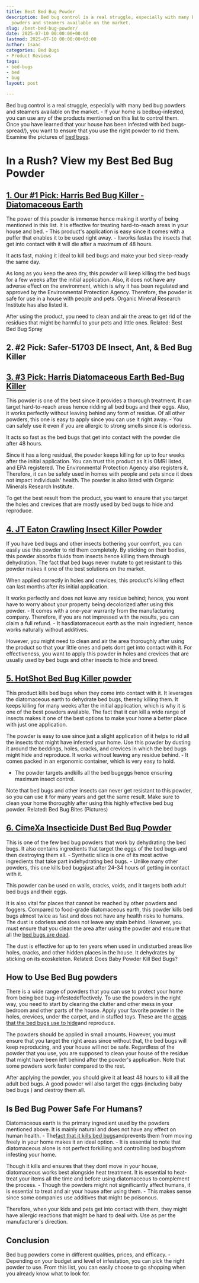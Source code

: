 ```yaml
---
title: Best Bed Bug Powder
description: Bed bug control is a real struggle, especially with many bed bug 
  powders and steamers available on the market.
slug: /best-bed-bug-powder/
date: 2025-07-10 00:00:00+00:00
lastmod: 2025-07-10 00:00:00+03:00
author: Isaac
categories: Bed Bugs
- Product Reviews
tags:
- bed-bugs
- bed
- bug
layout: post

---
```

Bed bug control is a real struggle, especially with many bed bug powders and steamers available on the market. - If your home is bedbug-infested, you can use any of the products mentioned on this list to control them. Once you have learned that your house has been infested with bed bugs-spread/), you want to ensure that you use the right powder to rid them. Examine the pictures of [bed bugs](https://pestpolicy.com/pictures-of-bed-bugs/).

# **In a Rush? View my Best Bed Bug Powder**

##  [1. Our #1 Pick: Harris Bed Bug Killer - Diatomaceous Earth](https://www.amazon.com/dp/B005GXKEUM/?tag=p-policy-20)

The power of this powder is immense hence making it worthy of being mentioned in this list. It is effective for treating hard-to-reach areas in your house and bed. - This product's application is easy since it comes with a puffer that enables it to be used right away. - Itworks fastas the insects that get into contact with it will die after a maximum of 48 hours.

It acts fast, making it ideal to kill bed bugs and make your bed sleep-ready the same day.

As long as you keep the area dry, this powder will keep killing the bed bugs for a few weeks after the initial application. Also, it does not have any adverse effect on the environment, which is why it has been regulated and approved by the Environmental Protection Agency. Therefore, the powder is safe for use in a house with people and pets. Organic Mineral Research Institute has also listed it.

After using the product, you need to clean and air the areas to get rid of the residues that might be harmful to your pets and little ones. Related: Best Bed Bug Spray

##  **2. #2 Pick: Safer-51703 DE Insect, Ant, & Bed Bug Killer**

##  [3. #3 Pick: Harris Diatomaceous Earth Bed-Bug Killer](https://www.amazon.com/dp/B06WD7RL6L/?tag=p-policy-20)

This powder is one of the best since it provides a thorough treatment. It can target hard-to-reach areas hence ridding all bed bugs and their eggs. Also, it works perfectly without leaving behind any form of residue. Of all other powders, this one is easy to apply since you can use it right away. - You can safely use it even if you are allergic to strong smells since it is odorless.

It acts so fast as the bed bugs that get into contact with the powder die after 48 hours.

Since it has a long residual, the powder keeps killing for up to four weeks after the initial application. You can trust this product as it is OMRI listed, and EPA registered. The Environmental Protection Agency also registers it. Therefore, it can be safely used in homes with people and pets since it does not impact individuals' health. The powder is also listed with Organic Minerals Research Institute.

To get the best result from the product, you want to ensure that you target the holes and crevices that are mostly used by bed bugs to hide and reproduce.

##  [4. JT Eaton Crawling Insect Killer Powder](https://www.amazon.com/dp/B00EOMFSU2/?tag=p-policy-20)

If you have bed bugs and other insects bothering your comfort, you can easily use this powder to rid them completely. By sticking on their bodies, this powder absorbs fluids from insects hence killing them through dehydration. The fact that bed bugs never mutate to get resistant to this powder makes it one of the best solutions on the market.

When applied correctly in holes and crevices, this product's killing effect can last months after its initial application.

It works perfectly and does not leave any residue behind; hence, you wont have to worry about your property being decolorized after using this powder. - It comes with a one-year warranty from the manufacturing company. Therefore, if you are not impressed with the results, you can claim a full refund. - It hasdiatomaceous earth as the main ingredient, hence works naturally without additives.

However, you might need to clean and air the area thoroughly after using the product so that your little ones and pets dont get into contact with it. For effectiveness, you want to apply this powder in holes and crevices that are usually used by bed bugs and other insects to hide and breed.

##  [5. HotShot Bed Bug Killer powder](https://www.amazon.com/dp/B01MUGRY5C/?tag=p-policy-20)

This product kills bed bugs when they come into contact with it. It leverages the diatomaceous earth to dehydrate bed bugs, thereby killing them. It keeps killing for many weeks after the initial application, which is why it is one of the best powders available. The fact that it can kill a wide range of insects makes it one of the best options to make your home a better place with just one application.

The powder is easy to use since just a slight application of it helps to rid all the insects that might have infested your home. Use this powder by dusting it around the beddings, holes, cracks, and crevices in which the bed bugs might hide and reproduce. It works without leaving any residue behind. - It comes packed in an ergonomic container, which is very easy to hold.

- The powder targets andkills all the bed bugeggs hence ensuring maximum insect control.

Note that bed bugs and other insects can never get resistant to this powder, so you can use it for many years and get the same result. Make sure to clean your home thoroughly after using this highly effective bed bug powder. Related: Bed Bug Bites (Pictures)

##  [6. CimeXa Insecticide Dust Bed Bug Powder](https://www.amazon.com/dp/B00FHNAFHI/?tag=p-policy-20)

This is one of the few bed bug powders that work by dehydrating the bed bugs. It also contains ingredients that target the eggs of the bed bugs and then destroying them all. - Synthetic silica is one of its most active ingredients that take part indehydrating bed bugs. - Unlike many other powders, this one kills bed bugsjust after 24-34 hours of getting in contact with it.

This powder can be used on walls, cracks, voids, and it targets both adult bed bugs and their eggs.

It is also vital for places that cannot be reached by other powders and foggers. Compared to food-grade diatomaceous earth, this powder kills bed bugs almost twice as fast and does not have any health risks to humans. The dust is odorless and does not leave any stain behind. However, you must ensure that you clean the area after using the powder and ensure that all the [bed bugs are dead](https://pestpolicy.com/dead-bed-bugs/).

The dust is effective for up to ten years when used in undisturbed areas like holes, cracks, and other hidden places in the house. It dehydrates by sticking on its exoskeleton. Related: Does Baby Powder Kill Bed Bugs?

##  How to Use Bed Bug powders

There is a wide range of powders that you can use to protect your home from being bed bug-infestedeffectively. To use the powders in the right way, you need to start by clearing the clutter and other mess in your bedroom and other parts of the house. Apply your favorite powder in the holes, crevices, under the carpet, and in stuffed toys. These are the [areas that the bed bugs use to hide](https://pestpolicy.com/what-causes-bed-bugs/)and reproduce.

The powders should be applied in small amounts. However, you must ensure that you target the right areas since without that, the bed bugs will keep reproducing, and your house will not be safe. Regardless of the powder that you use, you are supposed to clean your house of the residue that might have been left behind after the powder's application. Note that some powders work faster compared to the rest.

After applying the powder, you should give it at least 48 hours to kill all the adult bed bugs. A good powder will also target the eggs (including baby bed bugs ) and destroy them all.

##  Is Bed Bug Power Safe For Humans?

Diatomaceous earth is the primary ingredient used by the powders mentioned above. It is mainly natural and does not have any effect on human health. - The[fact that it kills bed bugs](https://pestpolicy.com/what-happens-when-you-squish-a-bed-bug/)andprevents them from moving freely in your home makes it an ideal option. - It is essential to note that diatomaceous alone is not perfect forkilling and controlling bed bugsfrom infesting your home.

Though it kills and ensures that they dont move in your house, diatomaceous works best alongside heat treatment. It is essential to heat-treat your items all the time and before using diatomaceous to complement the process. - Though the powders might not significantly affect humans, it is essential to treat and air your house after using them. - This makes sense since some companies use additives that might be poisonous.

Therefore, when your kids and pets get into contact with them, they might have allergic reactions that might be hard to deal with. Use as per the manufacturer's direction.

##  Conclusion

Bed bug powders come in different qualities, prices, and efficacy. - Depending on your budget and level of infestation, you can pick the right powder to use. From this list, you can easily choose to go shopping when you already know what to look for.